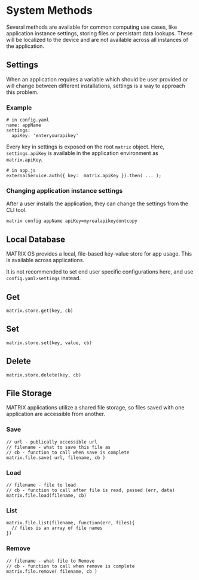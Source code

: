 # System Methods
Several methods are available for common computing use cases, like application instance settings, storing files or persistant data lookups. These will be localized to the device and are not available across all instances of the application.

## Settings
When an application requires a variable which should be user provided or will change between different installations, settings is a way to approach this problem.

### Example
```
# in config.yaml
name: appName
settings:
  apiKey: 'enteryourapikey'
```

Every key in settings is exposed on the root `matrix` object. Here, `settings.apiKey` is available in the application environment as `matrix.apiKey`.

```
# in app.js
externalService.auth({ key:  matrix.apiKey }).then( ... );
```

### Changing application instance settings
After a user installs the application, they can change the settings from the CLI tool.

`matrix config appName apiKey=myrealapikeydontcopy`



## Local Database

MATRIX OS provides a local, file-based key-value store for app usage. This is available across applications.

It is not recommended to set end user specific configurations here, and use `config.yaml>settings` instead.

## Get
```
matrix.store.get(key, cb)
```

## Set
```
matrix.store.set(key, value, cb)
```

## Delete
```
matrix.store.delete(key, cb)
```

## File Storage

MATRIX applications utilize a shared file storage, so files saved with one application are accessible from another.

### Save
```
// url - publically accessible url
// filename - what to save this file as
// cb - function to call when save is complete
matrix.file.save( url, filename, cb )
```

### Load
```
// filename - file to load
// cb - function to call after file is read, passed (err, data)
matrix.file.load(filename, cb)
```

### List
```
matrix.file.list(filename, function(err, files){
  // files is an array of file names
})
```

### Remove
```
// filename - what file to Remove
// cb - function to call when remove is complete
matrix.file.remove( filename, cb )
```
